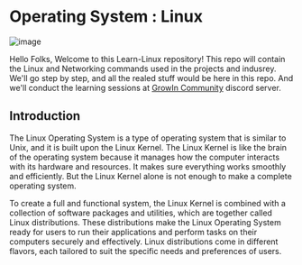 # Operating System : Linux
![image](https://github.com/user-attachments/assets/22dfef4d-6546-44bb-a669-491806b60d2a)

Hello Folks, Welcome to this Learn-Linux repository! This repo will contain the Linux and Networking commands used in the projects and indusrey. We'll go step by step, and all the realed stuff would be here in this repo. And we'll conduct the learning sessions at [GrowIn Community](https://discord.com/invite/SXqTuNBm4Z) discord server.

## Introduction

The Linux Operating System is a type of operating system that is similar to Unix, and it is built upon the Linux Kernel. The Linux Kernel is like the brain of the operating system because it manages how the computer interacts with its hardware and resources. It makes sure everything works smoothly and efficiently. But the Linux Kernel alone is not enough to make a complete operating system. 

To create a full and functional system, the Linux Kernel is combined with a collection of software packages and utilities, which are together called Linux distributions. These distributions make the Linux Operating System ready for users to run their applications and perform tasks on their computers securely and effectively. Linux distributions come in different flavors, each tailored to suit the specific needs and preferences of users.
